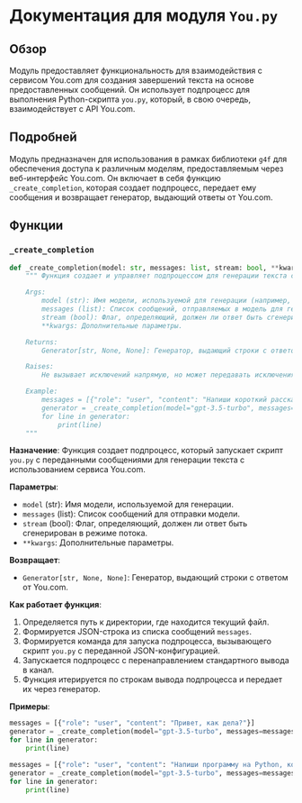 # Документация для модуля `You.py`

## Обзор

Модуль предоставляет функциональность для взаимодействия с сервисом You.com для создания завершений текста на основе предоставленных сообщений. Он использует подпроцесс для выполнения Python-скрипта `you.py`, который, в свою очередь, взаимодействует с API You.com.

## Подробней

Модуль предназначен для использования в рамках библиотеки `g4f` для обеспечения доступа к различным моделям, предоставляемым через веб-интерфейс You.com. Он включает в себя функцию `_create_completion`, которая создает подпроцесс, передает ему сообщения и возвращает генератор, выдающий ответы от You.com.

## Функции

### `_create_completion`

```python
def _create_completion(model: str, messages: list, stream: bool, **kwargs):
    """ Функция создает и управляет подпроцессом для генерации текста с использованием сервиса You.com.

    Args:
        model (str): Имя модели, используемой для генерации (например, 'gpt-3.5-turbo').
        messages (list): Список сообщений, отправляемых в модель для генерации ответа.
        stream (bool): Флаг, определяющий, должен ли ответ быть сгенерирован в режиме потока.
        **kwargs: Дополнительные параметры.

    Returns:
        Generator[str, None, None]: Генератор, выдающий строки с ответом от You.com.

    Raises:
        Не вызывает исключений напрямую, но может передавать исключения, возникшие в подпроцессе.

    Example:
        messages = [{"role": "user", "content": "Напиши короткий рассказ."}]
        generator = _create_completion(model="gpt-3.5-turbo", messages=messages, stream=True)
        for line in generator:
            print(line)
    """
```

**Назначение**: Функция создает подпроцесс, который запускает скрипт `you.py` с переданными сообщениями для генерации текста с использованием сервиса You.com.

**Параметры**:
- `model` (str): Имя модели, используемой для генерации.
- `messages` (list): Список сообщений для отправки модели.
- `stream` (bool): Флаг, определяющий, должен ли ответ быть сгенерирован в режиме потока.
- `**kwargs`: Дополнительные параметры.

**Возвращает**:
- `Generator[str, None, None]`: Генератор, выдающий строки с ответом от You.com.

**Как работает функция**:
1. Определяется путь к директории, где находится текущий файл.
2. Формируется JSON-строка из списка сообщений `messages`.
3. Формируется команда для запуска подпроцесса, вызывающего скрипт `you.py` с переданной JSON-конфигурацией.
4. Запускается подпроцесс с перенаправлением стандартного вывода в канал.
5. Функция итерируется по строкам вывода подпроцесса и передает их через генератор.

**Примеры**:

```python
messages = [{"role": "user", "content": "Привет, как дела?"}]
generator = _create_completion(model="gpt-3.5-turbo", messages=messages, stream=True)
for line in generator:
    print(line)

messages = [{"role": "user", "content": "Напиши программу на Python, которая выводит 'Hello, world!'."}]
generator = _create_completion(model="gpt-3.5-turbo", messages=messages, stream=True)
for line in generator:
    print(line)